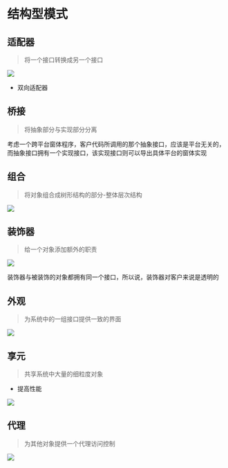 # 结构型模式

## 适配器

> 将一个接口转换成另一个接口

![](https://ss0.bdstatic.com/70cFvHSh_Q1YnxGkpoWK1HF6hhy/it/u=1788250168,1635174602&fm=26&gp=0.jpg)

- 双向适配器

## 桥接

> 将抽象部分与实现部分分离

考虑一个跨平台窗体程序，客户代码所调用的那个抽象接口，应该是平台无关的，而抽象接口拥有一个实现接口，该实现接口则可以导出具体平台的窗体实现

## 组合

>将对象组合成树形结构的部分-整体层次结构

![](https://images.cnblogs.com/cnblogs_com/ywqu/Design%20pattern/Composite%20Pattern/Composit_Pattern_Structure.jpg)

## 装饰器

> 给一个对象添加额外的职责

![](https://images0.cnblogs.com/blog/296990/201301/26160050-91ebe03edf184c2da06e52074451c0da.x-png)

装饰器与被装饰的对象都拥有同一个接口，所以说，装饰器对客户来说是透明的

## 外观

>为系统中的一组接口提供一致的界面

![](https://timgsa.baidu.com/timg?image&quality=80&size=b9999_10000&sec=1574653911824&di=6dd446e801e1345522df25149fd6ff0c&imgtype=jpg&src=http%3A%2F%2Fimg1.imgtn.bdimg.com%2Fit%2Fu%3D2321038136%2C3677263216%26fm%3D214%26gp%3D0.jpg)

## 享元

> 共享系统中大量的细粒度对象

- 提高性能

![](https://img.mukewang.com/58de211b00016e1511450584.png)

## 代理

>为其他对象提供一个代理访问控制

![](https://images0.cnblogs.com/blog/533121/201411/261700405126302.png)

